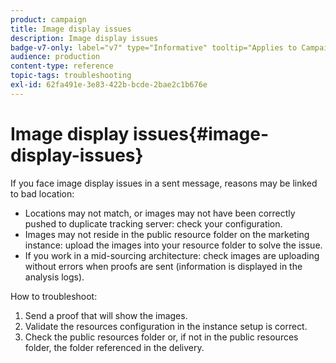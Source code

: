 ```yaml
---
product: campaign
title: Image display issues
description: Image display issues
badge-v7-only: label="v7" type="Informative" tooltip="Applies to Campaign Classic v7 only"
audience: production
content-type: reference
topic-tags: troubleshooting
exl-id: 62fa491e-3e83-422b-bcde-2bae2c1b676e
---
```

# Image display issues{#image-display-issues}



If you face image display issues in a sent message, reasons may be linked to bad location:

* Locations may not match, or images may not have been correctly pushed to duplicate tracking server: check your configuration.
* Images may not reside in the public resource folder on the marketing instance: upload the images into your resource folder to solve the issue.
* If you work in a mid-sourcing architecture: check images are uploading without errors when proofs are sent (information is displayed in the analysis logs).

How to troubleshoot:

1. Send a proof that will show the images.
1. Validate the resources configuration in the instance setup is correct. 
1. Check the public resources folder or, if not in the public resources folder, the folder referenced in the delivery.
